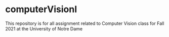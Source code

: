 # computerVisionI
This repository is for all assignment related to Computer Vision class for Fall 2021 at the University of Notre Dame
